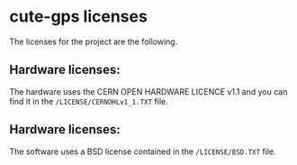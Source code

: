 cute-gps licenses
=================

The licenses for the project are the following.  
  
  
Hardware licenses:
------------------
  
The hardware uses the ﻿CERN OPEN HARDWARE LICENCE v1.1 and you can find it in
the `/LICENSE/CERNOHLv1_1.TXT` file.
  

Hardware licenses:
------------------
  
The software uses a BSD license contained in the `/LICENSE/BSD.TXT` file.